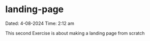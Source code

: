 # landing-page

Dated: 4-08-2024
Time: 2:12 am

This second Exercise is about making a landing page from scratch
